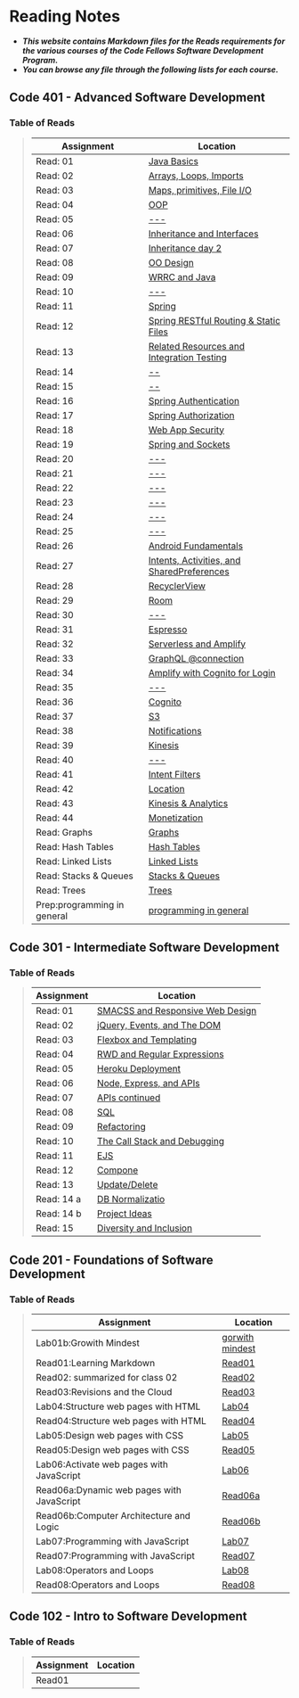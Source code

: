 # Reading Notes
- ***This website contains Markdown files for the Reads requirements for the various courses of the Code Fellows Software Development Program.***
- ***You can browse any file through the following lists for each course.***
>
## Code 401 - Advanced Software Development
### Table of Reads
>
>
> | Assignment                              | Location                                                       |
> | ----------------------------------------|----------------------------------------------------------------|
> |Read: 01 |[Java Basics](https://esraaabuhana.github.io/reading-notes/401-read01)|
> |Read: 02 |[Arrays, Loops, Imports](https://esraaabuhana.github.io/reading-notes/401-read02)|
> |Read: 03 |[Maps, primitives, File I/O](https://esraaabuhana.github.io/reading-notes/401-read03)|
> |Read: 04 |[OOP](https://esraaabuhana.github.io/reading-notes/401-read04)|
> |Read: 05 |[---](https://esraaabuhana.github.io/reading-notes/401-read05)|
> |Read: 06 |[Inheritance and Interfaces](https://esraaabuhana.github.io/reading-notes/401-read06)|
> |Read: 07 |[Inheritance day 2](https://esraaabuhana.github.io/reading-notes/401-read07)|
> |Read: 08 |[OO Design](https://esraaabuhana.github.io/reading-notes/401-read08)|
> |Read: 09 |[WRRC and Java](https://esraaabuhana.github.io/reading-notes/401-read09)|
> |Read: 10 |[---](https://esraaabuhana.github.io/reading-notes/401-read10)|
> |Read: 11 |[Spring](https://esraaabuhana.github.io/reading-notes/401-read11)|
> |Read: 12 |[Spring RESTful Routing & Static Files](https://esraaabuhana.github.io/reading-notes/401-read12)|
> |Read: 13 |[Related Resources and Integration Testing](https://esraaabuhana.github.io/reading-notes/401-read13)|
> |Read: 14 |[--](https://esraaabuhana.github.io/reading-notes/401-read14)|
> |Read: 15 |[--](https://esraaabuhana.github.io/reading-notes/401-read15)|
> |Read: 16 |[Spring Authentication](https://esraaabuhana.github.io/reading-notes/401-read16)|
> |Read: 17 |[Spring Authorization](https://esraaabuhana.github.io/reading-notes/401-read17)|
> |Read: 18 |[Web App Security](https://esraaabuhana.github.io/reading-notes/401-read18)|
> |Read: 19 |[Spring and Sockets](https://esraaabuhana.github.io/reading-notes/401-read19)|
> |Read: 20 |[---](https://esraaabuhana.github.io/reading-notes/401-read20)|
> |Read: 21 |[---](https://esraaabuhana.github.io/reading-notes/401-read21)|
> |Read: 22 |[---](https://esraaabuhana.github.io/reading-notes/401-read22)|
> |Read: 23 |[---](https://esraaabuhana.github.io/reading-notes/401-read23)|
> |Read: 24 |[---](https://esraaabuhana.github.io/reading-notes/401-read24)|
> |Read: 25 |[---](https://esraaabuhana.github.io/reading-notes/401-read25)|
> |Read: 26 |[ Android Fundamentals](https://esraaabuhana.github.io/reading-notes/401-read26)|
> |Read: 27 |[ Intents, Activities, and SharedPreferences](https://esraaabuhana.github.io/reading-notes/401-read27)|
> |Read: 28 |[RecyclerView](https://esraaabuhana.github.io/reading-notes/401-read28)|
> |Read: 29 |[Room](https://esraaabuhana.github.io/reading-notes/401-read29)|
> |Read: 30 |[---](https://esraaabuhana.github.io/reading-notes/401-read30)|
> |Read: 31 |[Espresso](https://esraaabuhana.github.io/reading-notes/401-read31)|
> |Read: 32 |[Serverless and Amplify](https://esraaabuhana.github.io/reading-notes/401-read32)|
> |Read: 33 |[GraphQL @connection](https://esraaabuhana.github.io/reading-notes/401-read33)|
> |Read: 34 |[Amplify with Cognito for Login](https://esraaabuhana.github.io/reading-notes/401-read34)|
> |Read: 35 |[---](https://esraaabuhana.github.io/reading-notes/401-read35)|
> |Read: 36 |[ Cognito](https://esraaabuhana.github.io/reading-notes/401-read36)|
> |Read: 37 |[S3](https://esraaabuhana.github.io/reading-notes/401-read37)|
> |Read: 38 |[Notifications](https://esraaabuhana.github.io/reading-notes/401-read38)|
> |Read: 39 |[Kinesis](https://esraaabuhana.github.io/reading-notes/401-read39)|
> |Read: 40 |[---](https://esraaabuhana.github.io/reading-notes/401-read40)|
> |Read: 41 |[Intent Filters](https://esraaabuhana.github.io/reading-notes/401-read41)|
> |Read: 42 |[Location](https://esraaabuhana.github.io/reading-notes/401-read42)|
> |Read: 43 |[Kinesis & Analytics](https://esraaabuhana.github.io/reading-notes/401-read43)|
> |Read: 44 |[Monetization](https://esraaabuhana.github.io/reading-notes/401-read44)|
> |Read: Graphs|[Graphs](https://esraaabuhana.github.io/reading-notes/401-Graphs)|
> |Read: Hash Tables|[Hash Tables](https://esraaabuhana.github.io/reading-notes/401-Hash-Tables)|
> |Read: Linked Lists|[Linked Lists](https://esraaabuhana.github.io/reading-notes/401-Linked%20Lists)|
> |Read: Stacks & Queues|[Stacks & Queues](https://esraaabuhana.github.io/reading-notes/401-Stacks-&-Queues)|
> |Read: Trees|[Trees](https://esraaabuhana.github.io/reading-notes/401-Trees)|
> |Prep:programming in general|[programming in general](https://esraaabuhana.github.io/reading-notes/401-programming-in-general)|

## Code 301 - Intermediate Software Development
### Table of Reads
>
>
>
> | Assignment                              | Location                                                       |
> | ----------------------------------------|----------------------------------------------------------------|
> |Read: 01 |[SMACSS and Responsive Web Design](https://esraaabuhana.github.io/reading-notes/read01-301)|
> |Read: 02 |[jQuery, Events, and The DOM](https://esraaabuhana.github.io/reading-notes/read2-301)|
> |Read: 03 |[Flexbox and Templating](https://esraaabuhana.github.io/reading-notes/read03-301)|
> |Read: 04 |[RWD and Regular Expressions](https://esraaabuhana.github.io/reading-notes/read04)|
> |Read: 05 |[ Heroku Deployment](https://esraaabuhana.github.io/reading-notes/read05-301)|
> |Read: 06 |[Node, Express, and APIs](https://esraaabuhana.github.io/reading-notes/read06-301)|
> |Read: 07 |[APIs continued](https://esraaabuhana.github.io/reading-notes/read07-301)|
> |Read: 08 |[SQL](https://esraaabuhana.github.io/reading-notes/read08-301)|
> |Read: 09 |[Refactoring](https://esraaabuhana.github.io/reading-notes/read09-301)|
> |Read: 10 |[The Call Stack and Debugging](https://esraaabuhana.github.io/reading-notes/read10-301)|
> |Read: 11 |[EJS](https://esraaabuhana.github.io/reading-notes/read11-301)|
> |Read: 12 |[Compone](https://esraaabuhana.github.io/reading-notes/read12-301)|
> |Read: 13 |[Update/Delete](https://esraaabuhana.github.io/reading-notes/read13-301)|
> |Read: 14 a|[DB Normalizatio](https://esraaabuhana.github.io/reading-notes/read14-301)|
> |Read: 14 b|[Project Ideas](https://esraaabuhana.github.io/reading-notes/read_14_b)|
> |Read: 15 |[Diversity and Inclusion](https://esraaabuhana.github.io/reading-notes/read15-301)|





## Code 201 - Foundations of Software Development
### Table of Reads
> | Assignment                              | Location                                                       |
> | ----------------------------------------|----------------------------------------------------------------|
> | Lab01b:Growith Mindest                  |[gorwith mindest]( https://esraaabuhana.github.io/reading-notes/growth-mindset)        |
> | Read01:Learning Markdown                |[Read01](https://esraaabuhana.github.io/Read01/)                |
> |Read02: summarized for class 02          |[Read02](https://esraaabuhana.github.io/read2/)                 |
> | Read03:Revisions and the Cloud          |[Read03](https://esraaabuhana.github.io/Reade03/)               |
> | Lab04:Structure web pages with HTML     |[Lab04](https://esraaabuhana.github.io/lab04/)                  |
> |Read04:Structure web pages with HTML     |[Read04](https://esraaabuhana.github.io/Read04/)                |
> |Lab05:Design web pages with CSS          |[Lab05](https://esraaabuhana.github.io/lab04/)                  |
> |Read05:Design web pages with CSS         |[Read05](https://esraaabuhana.github.io/design_web_with_CSS.md/)|
> |Lab06:Activate web pages with JavaScript |[Lab06](https://esraaabuhana.github.io/lab04/)                  |
> |Read06a:Dynamic web pages with JavaScript|[Read06a](https://esraaabuhana.github.io/practice-js/)          |
> |Read06b:Computer Architecture and Logic  |[Read06b](https://esraaabuhana.github.io/Read06b/)              |
> |Lab07:Programming with JavaScript        |[Lab07](https://esraaabuhana.github.io/lab04/)                  |
> |Read07:Programming with JavaScript       |[Read07](https://esraaabuhana.github.io/Read07/)                |
> |Lab08:Operators and Loops                |[Lab08](https://esraaabuhana.github.io/lab04/)                  |
> |Read08:Operators and Loops               |[Read08](https://esraaabuhana.github.io/Read08/)                |
>
>
## Code 102 - Intro to Software Development
### Table of Reads
>
> | Assignment| Location  |
> |-----------|-----------|
> |Read01||
> 
